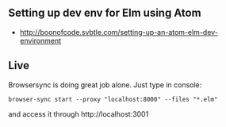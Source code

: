 ## Setting up dev env for Elm using Atom

- http://boonofcode.svbtle.com/setting-up-an-atom-elm-dev-environment

## Live

Browsersync is doing great job alone.
Just type in console: 

```
browser-sync start --proxy "localhost:8000" --files "*.elm"
```

and access it through http://localhost:3001


